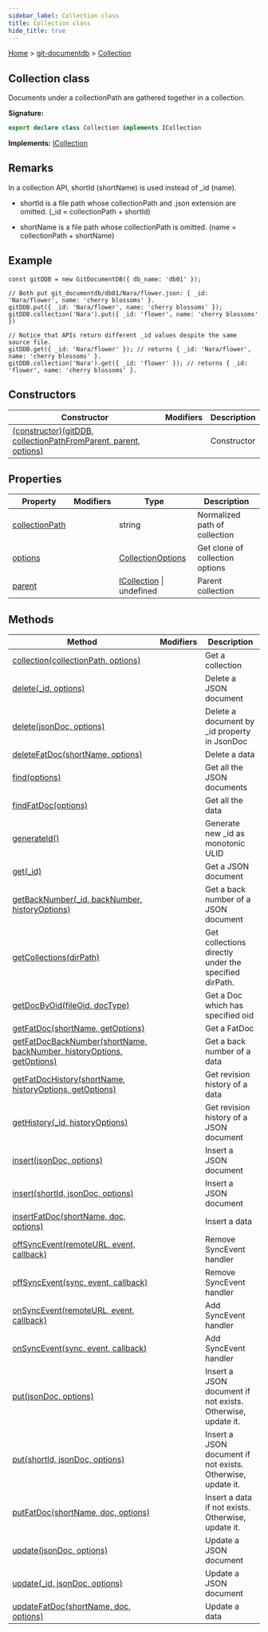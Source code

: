 ```yaml
---
sidebar_label: Collection class
title: Collection class
hide_title: true
---
```


[Home](./index.md) &gt; [git-documentdb](./git-documentdb.md) &gt; [Collection](./git-documentdb.collection.md)

## Collection class

Documents under a collectionPath are gathered together in a collection.

<b>Signature:</b>

```typescript
export declare class Collection implements ICollection 
```
<b>Implements:</b> [ICollection](./git-documentdb.icollection.md)

## Remarks

In a collection API, shortId (shortName) is used instead of \_id (name).

- shortId is a file path whose collectionPath and .json extension are omitted. (\_id = collectionPath + shortId)

- shortName is a file path whose collectionPath is omitted. (name = collectionPath + shortName)

## Example


```
const gitDDB = new GitDocumentDB({ db_name: 'db01' });

// Both put git_documentdb/db01/Nara/flower.json: { _id: 'Nara/flower', name: 'cherry blossoms' }.
gitDDB.put({ _id: 'Nara/flower', name: 'cherry blossoms' });
gitDDB.collection('Nara').put({ _id: 'flower', name: 'cherry blossoms' })

// Notice that APIs return different _id values despite the same source file.
gitDDB.get({ _id: 'Nara/flower' }); // returns { _id: 'Nara/flower', name: 'cherry blossoms' }.
gitDDB.collection('Nara').get({ _id: 'flower' }); // returns { _id: 'flower', name: 'cherry blossoms' }.

```

## Constructors

|  Constructor | Modifiers | Description |
|  --- | --- | --- |
|  [(constructor)(gitDDB, collectionPathFromParent, parent, options)](./git-documentdb.collection._constructor_.md) |  | Constructor |

## Properties

|  Property | Modifiers | Type | Description |
|  --- | --- | --- | --- |
|  [collectionPath](./git-documentdb.collection.collectionpath.md) |  | string | Normalized path of collection |
|  [options](./git-documentdb.collection.options.md) |  | [CollectionOptions](./git-documentdb.collectionoptions.md) | Get clone of collection options |
|  [parent](./git-documentdb.collection.parent.md) |  | [ICollection](./git-documentdb.icollection.md) \| undefined | Parent collection |

## Methods

|  Method | Modifiers | Description |
|  --- | --- | --- |
|  [collection(collectionPath, options)](./git-documentdb.collection.collection.md) |  | Get a collection |
|  [delete(\_id, options)](./git-documentdb.collection.delete.md) |  | Delete a JSON document |
|  [delete(jsonDoc, options)](./git-documentdb.collection.delete_1.md) |  | Delete a document by \_id property in JsonDoc |
|  [deleteFatDoc(shortName, options)](./git-documentdb.collection.deletefatdoc.md) |  | Delete a data |
|  [find(options)](./git-documentdb.collection.find.md) |  | Get all the JSON documents |
|  [findFatDoc(options)](./git-documentdb.collection.findfatdoc.md) |  | Get all the data |
|  [generateId()](./git-documentdb.collection.generateid.md) |  | Generate new \_id as monotonic ULID |
|  [get(\_id)](./git-documentdb.collection.get.md) |  | Get a JSON document |
|  [getBackNumber(\_id, backNumber, historyOptions)](./git-documentdb.collection.getbacknumber.md) |  | Get a back number of a JSON document |
|  [getCollections(dirPath)](./git-documentdb.collection.getcollections.md) |  | Get collections directly under the specified dirPath. |
|  [getDocByOid(fileOid, docType)](./git-documentdb.collection.getdocbyoid.md) |  | Get a Doc which has specified oid |
|  [getFatDoc(shortName, getOptions)](./git-documentdb.collection.getfatdoc.md) |  | Get a FatDoc |
|  [getFatDocBackNumber(shortName, backNumber, historyOptions, getOptions)](./git-documentdb.collection.getfatdocbacknumber.md) |  | Get a back number of a data |
|  [getFatDocHistory(shortName, historyOptions, getOptions)](./git-documentdb.collection.getfatdochistory.md) |  | Get revision history of a data |
|  [getHistory(\_id, historyOptions)](./git-documentdb.collection.gethistory.md) |  | Get revision history of a JSON document |
|  [insert(jsonDoc, options)](./git-documentdb.collection.insert.md) |  | Insert a JSON document |
|  [insert(shortId, jsonDoc, options)](./git-documentdb.collection.insert_1.md) |  | Insert a JSON document |
|  [insertFatDoc(shortName, doc, options)](./git-documentdb.collection.insertfatdoc.md) |  | Insert a data |
|  [offSyncEvent(remoteURL, event, callback)](./git-documentdb.collection.offsyncevent.md) |  | Remove SyncEvent handler |
|  [offSyncEvent(sync, event, callback)](./git-documentdb.collection.offsyncevent_1.md) |  | Remove SyncEvent handler |
|  [onSyncEvent(remoteURL, event, callback)](./git-documentdb.collection.onsyncevent.md) |  | Add SyncEvent handler |
|  [onSyncEvent(sync, event, callback)](./git-documentdb.collection.onsyncevent_1.md) |  | Add SyncEvent handler |
|  [put(jsonDoc, options)](./git-documentdb.collection.put.md) |  | Insert a JSON document if not exists. Otherwise, update it. |
|  [put(shortId, jsonDoc, options)](./git-documentdb.collection.put_1.md) |  | Insert a JSON document if not exists. Otherwise, update it. |
|  [putFatDoc(shortName, doc, options)](./git-documentdb.collection.putfatdoc.md) |  | Insert a data if not exists. Otherwise, update it. |
|  [update(jsonDoc, options)](./git-documentdb.collection.update.md) |  | Update a JSON document |
|  [update(\_id, jsonDoc, options)](./git-documentdb.collection.update_1.md) |  | Update a JSON document |
|  [updateFatDoc(shortName, doc, options)](./git-documentdb.collection.updatefatdoc.md) |  | Update a data |

